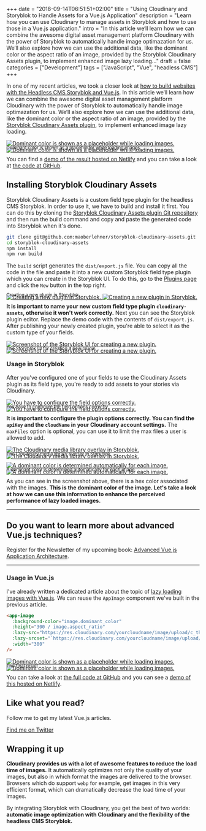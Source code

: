 +++
date = "2018-09-14T06:51:51+02:00"
title = "Using Cloudinary and Storyblok to Handle Assets for a Vue.js Application"
description = "Learn how you can use Cloudinary to manage assets in Storyblok and how to use those in a Vue.js application."
intro = "In this article we‘ll learn how we can combine the awesome digital asset management platform Cloudinary with the power of Storyblok to automatically handle image optimazation for us. We‘ll also explore how we can use the additional data, like the dominant color or the aspect ratio of an image, provided by the Storyblok Cloudinary Assets plugin, to implement enhanced image lazy loading..."
draft = false
categories = ["Development"]
tags = ["JavaScript", "Vue", "headless CMS"]
+++

In one of my recent articles, we took a closer look at [how to build websites with the Headless CMS Storyblok and Vue.js](https://markus.oberlehner.net/blog/building-a-website-with-vue-the-storyblok-visual-editor-and-netlify/). In this article we‘ll learn how we can combine the awesome digital asset management platform Cloudinary with the power of Storyblok to automatically handle image optimazation for us. We‘ll also explore how we can use the additional data, like the dominant color or the aspect ratio of an image, provided by the [Storyblok Cloudinary Assets plugin](https://github.com/maoberlehner/storyblok-cloudinary-assets), to implement enhanced image lazy loading.

<div class="c-content__figure">
  <div class="c-content__broad">
    <a href="/images/c_scale,f_auto,q_auto/v1532158513/blog/2018-09-14/lazy-loading-with-dominant-color">
      <img
        data-src="/images/c_scale,f_auto,q_auto,w_740/v1532158513/blog/2018-09-14/lazy-loading-with-dominant-color"
        data-srcset="/images/c_scale,f_auto,q_auto,w_1480/v1532158513/blog/2018-09-14/lazy-loading-with-dominant-color 2x"
        alt="Dominant color is shown as a placeholder while loading images."
      >
      <noscript>
        <img
          src="/images/c_scale,f_auto,q_auto,w_740/v1532158513/blog/2018-09-14/lazy-loading-with-dominant-color"
          alt="Dominant color is shown as a placeholder while loading images."
        >
      </noscript>
    </a>
  </div>
  <p class="c-content__caption" style="margin-top:-1.5em;">
    <small>Dominant color is shown as a placeholder while loading images</small>
  </p>
</div>

You can find a [demo of the result hosted on Netlify](https://storyblok-cloudinary-assets-vue-demo.netlify.com/) and you can take a look at [the code at GitHub](https://github.com/maoberlehner/using-cloudinary-and-storyblok-to-handle-assets-for-a-vue-application).

## Installing Storyblok Cloudinary Assets

Storyblok Cloudinary Assets is a custom field type plugin for the headless CMS Storyblok. In order to use it, we have to build and install it first. You can do this by cloning the [Storyblok Cloudinary Assets plugin Git repository](https://github.com/maoberlehner/storyblok-cloudinary-assets) and then run the build command and copy and paste the generated code into Storyblok when it's done.

```bash
git clone git@github.com:maoberlehner/storyblok-cloudinary-assets.git
cd storyblok-cloudinary-assets
npm install
npm run build
```

The `build` script generates the `dist/export.js` file. You can copy all the code in the file and paste it into a new custom Storyblok field type plugin which you can create in the Storyblok UI. To do this, go to the [Plugins page](https://app.storyblok.com/#!/me/plugins) and click the `New` button in the top right.

<div class="c-content__figure">
  <div class="c-content__broad">
    <a href="/images/c_scale,f_auto,q_auto/v1532158513/blog/2018-09-14/create-new-cloudinary-asset-storyblok-plugin">
      <img
        data-src="/images/c_scale,f_auto,q_auto,w_740/v1532158513/blog/2018-09-14/create-new-cloudinary-asset-storyblok-plugin"
        data-srcset="/images/c_scale,f_auto,q_auto,w_1480/v1532158513/blog/2018-09-14/create-new-cloudinary-asset-storyblok-plugin 2x"
        alt="Creating a new plugin in Storyblok."
      >
      <noscript>
        <img
          src="/images/c_scale,f_auto,q_auto,w_740/v1532158513/blog/2018-09-14/create-new-cloudinary-asset-storyblok-plugin"
          alt="Creating a new plugin in Storyblok."
        >
      </noscript>
    </a>
  </div>
  <p class="c-content__caption" style="margin-top:-1.5em;">
    <small>Creating a new plugin in Storyblok</small>
  </p>
</div>

**It is important to name your new custom field type plugin `cloudinary-assets`, otherwise it won't work correctly.** Next you can see the Storyblok plugin editor. Replace the demo code with the contents of `dist/export.js`. After publishing your newly created plugin, you're able to select it as the custom type of your fields.

<div class="c-content__figure">
  <div class="c-content__broad">
    <a href="/images/c_scale,f_auto,q_auto/v1532158513/blog/2018-09-14/storyblok-plugin-editor">
      <img
        data-src="/images/c_scale,f_auto,q_auto,w_740/v1532158513/blog/2018-09-14/storyblok-plugin-editor"
        data-srcset="/images/c_scale,f_auto,q_auto,w_1480/v1532158513/blog/2018-09-14/storyblok-plugin-editor 2x"
        alt="Screenshot of the Storyblok UI for creating a new plugin."
      >
      <noscript>
        <img
          src="/images/c_scale,f_auto,q_auto,w_740/v1532158513/blog/2018-09-14/storyblok-plugin-editor"
          alt="Screenshot of the Storyblok UI for creating a new plugin."
        >
      </noscript>
    </a>
  </div>
  <p class="c-content__caption" style="margin-top:-1.5em;">
    <small>The Storyblok UI for creating a new plugin</small>
  </p>
</div>

### Usage in Storyblok

After you've configured one of your fields to use the Cloudinary Assets plugin as its field type, you're ready to add assets to your stories via Cloudinary.

<div class="c-content__figure">
  <div class="c-content__broad">
    <a href="/images/c_scale,f_auto,q_auto/v1532158513/blog/2018-09-14/storyblok-cloudinary-assets-options">
      <img
        data-src="/images/c_scale,f_auto,q_auto,w_740/v1532158513/blog/2018-09-14/storyblok-cloudinary-assets-options"
        data-srcset="/images/c_scale,f_auto,q_auto,w_1480/v1532158513/blog/2018-09-14/storyblok-cloudinary-assets-options 2x"
        alt="You have to configure the field options correctly."
      >
      <noscript>
        <img
          src="/images/c_scale,f_auto,q_auto,w_740/v1532158513/blog/2018-09-14/storyblok-cloudinary-assets-options"
          alt="You have to configure the field options correctly."
        >
      </noscript>
    </a>
  </div>
  <p class="c-content__caption" style="margin-top:-1.5em;">
    <small>You have to configure the field options correctly</small>
  </p>
</div>

**It is important to configure the plugin options correctly. You can find the `apiKey` and the `cloudName` in your Cloudinary account settings.** The `maxFiles` option is optional, you can use it to limit the max files a user is allowed to add.

<div class="c-content__figure">
  <div class="c-content__broad">
    <a href="/images/c_scale,f_auto,q_auto/v1532158513/blog/2018-09-14/selecting-images-with-storyblok-cloudinary-assets-plugin">
      <img
        data-src="/images/c_scale,f_auto,q_auto,w_740/v1532158513/blog/2018-09-14/selecting-images-with-storyblok-cloudinary-assets-plugin"
        data-srcset="/images/c_scale,f_auto,q_auto,w_1480/v1532158513/blog/2018-09-14/selecting-images-with-storyblok-cloudinary-assets-plugin 2x"
        alt="The Cloudinary media library overlay in Storyblok."
      >
      <noscript>
        <img
          src="/images/c_scale,f_auto,q_auto,w_740/v1532158513/blog/2018-09-14/selecting-images-with-storyblok-cloudinary-assets-plugin"
          alt="The Cloudinary media library overlay in Storyblok."
        >
      </noscript>
    </a>
  </div>
  <p class="c-content__caption" style="margin-top:-1.5em;">
    <small>The Cloudinary media library overlay in Storyblok</small>
  </p>
</div>

<div class="c-content__figure">
  <div class="c-content__broad">
    <a href="/images/c_scale,f_auto,q_auto/v1532158513/blog/2018-09-14/storyblok-cloudinary-assets-dominant-color">
      <img
        data-src="/images/c_scale,f_auto,q_auto,w_740/v1532158513/blog/2018-09-14/storyblok-cloudinary-assets-dominant-color"
        data-srcset="/images/c_scale,f_auto,q_auto,w_1480/v1532158513/blog/2018-09-14/storyblok-cloudinary-assets-dominant-color 2x"
        alt="A dominant color is determined automatically for each image."
      >
      <noscript>
        <img
          src="/images/c_scale,f_auto,q_auto,w_740/v1532158513/blog/2018-09-14/storyblok-cloudinary-assets-dominant-color"
          alt="A dominant color is determined automatically for each image."
        >
      </noscript>
    </a>
  </div>
  <p class="c-content__caption" style="margin-top:-1.5em;">
    <small>A dominant color is determined automatically for each image</small>
  </p>
</div>

As you can see in the screenshot above, there is a hex color associated with the images. **This is the dominant color of the image. Let's take a look at how we can use this information to enhance the perceived performance of lazy loaded images.**

<div>
  <hr class="c-hr">
  <div class="c-service-info">
    <h2>Do you want to learn more about advanced Vue.js techniques?</h2>
    <p class="c-service-info__body">
      Register for the Newsletter of my upcoming book: <a class="c-anchor" href="https://oberlehner.us20.list-manage.com/subscribe?u=8476a98c5640f6c7b5530ea57&id=8b26bf120b" data-event-category="link" data-event-action="click: newsletter" data-event-label="Newsletter (article content)">Advanced Vue.js Application Architecture</a>.
    </p>
  </div>
  <hr class="c-hr">
</div>

### Usage in Vue.js

I've already written a dedicated article about the topic of [lazy loading images with Vue.js](https://markus.oberlehner.net/blog/lazy-loading-responsive-images-with-vue/). We can reuse the `AppImage` component we've built in the previous article.

```html
<app-image
  :background-color="image.dominant_color"
  :height="300 / image.aspect_ratio"
  :lazy-src="https://res.cloudinary.com/yourcloudname/image/upload/c_thumb,f_auto,g_center,q_auto,w_300/${image.id}"
  :lazy-srcset="`https://res.cloudinary.com/yourcloudname/image/upload/c_thumb,f_auto,g_center,q_auto,w_600/${image.id} 2x`"
  :width="300"
/>
```

<div class="c-content__figure">
  <div class="c-content__broad">
    <a href="/images/c_scale,f_auto,q_auto/v1532158513/blog/2018-09-14/lazy-loading-with-dominant-color">
      <img
        data-src="/images/c_scale,f_auto,q_auto,w_740/v1532158513/blog/2018-09-14/lazy-loading-with-dominant-color"
        data-srcset="/images/c_scale,f_auto,q_auto,w_1480/v1532158513/blog/2018-09-14/lazy-loading-with-dominant-color 2x"
        alt="Dominant color is shown as a placeholder while loading images."
      >
      <noscript>
        <img
          src="/images/c_scale,f_auto,q_auto,w_740/v1532158513/blog/2018-09-14/lazy-loading-with-dominant-color"
          alt="Dominant color is shown as a placeholder while loading images."
        >
      </noscript>
    </a>
  </div>
  <p class="c-content__caption" style="margin-top:-1.5em;">
    <small>The final result</small>
  </p>
</div>

You can take a look at [the full code at GitHub](https://github.com/maoberlehner/using-cloudinary-and-storyblok-to-handle-assets-for-a-vue-application) and you can see a [demo of this hosted on Netlify](https://storyblok-cloudinary-assets-vue-demo.netlify.com/).

<div class="c-content__broad">
  <div class="c-twitter-teaser">
    <div class="c-twitter-teaser__content">
      <h2 class="c-twitter-teaser__headline">Like what you read?</h2>
      <p class="c-twitter-teaser__body">
        Follow me to get my latest Vue.js articles.
      </p>
      <a class="c-button c-button--outline c-twitter-teaser__button" rel="nofollow" href="https://twitter.com/maoberlehner" data-event-category="link" data-event-action="click: contact" data-event-label="Twitter (article content)">
        Find me on Twitter
      </a>
    </div>
  </div>
</div>

## Wrapping it up

**Cloudinary provides us with a lot of awesome features to reduce the load time of images.** It automatically optimizes not only the quality of your images, but also in which format the images are delivered to the browser. Browsers which do support `webp` for example, get images in this very efficient format, which can dramatically decrease the load time of your images.

By integrating Storyblok with Cloudinary, you get the best of two worlds: **automatic image optimization with Cloudinary and the flexibility of the headless CMS Storyblok.**
